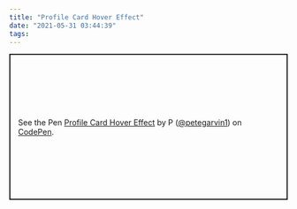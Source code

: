 ```yaml
---
title: "Profile Card Hover Effect"
date: "2021-05-31 03:44:39"
tags:
---
```


<p class="codepen" data-height="265" data-theme-id="dark" data-default-tab="css,result" data-user="petegarvin1" data-slug-hash="YzWBbRx" data-preview="true" style="height: 265px; box-sizing: border-box; display: flex; align-items: center; justify-content: center; border: 2px solid; margin: 1em 0; padding: 1em;" data-pen-title="Profile Card Hover Effect">
  <span>See the Pen <a href="https://codepen.io/petegarvin1/pen/YzWBbRx">
  Profile Card Hover Effect</a> by P (<a href="https://codepen.io/petegarvin1">@petegarvin1</a>)
  on <a href="https://codepen.io">CodePen</a>.</span>
</p>
<script async src="https://cpwebassets.codepen.io/assets/embed/ei.js"></script>
